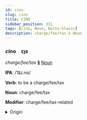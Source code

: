 ```yaml
---
id: cino
slug: cino
title: CİNO
sidebar_position: 331
tags: [cino, Noun, Balto-Slavic]
description: charge/fee/tax § Noun
---
```


### cino&emsp;<span kind="abugida">ꞇȷƨ</span>

*charge/fee/tax* **§** [Noun](../../tags/Noun)

**IPA**: /ˈt͡ɕɪ.nɑ/

**Verb**: to be a charge/fee/tax

**Noun**: charge/fee/tax

**Modifier**: charge/fee/tax-related

<details>
    <summary>Origin</summary>
    Russian цена́ cená [t͡sɨˈna]<br/>
    <em>Balto-Slavic Language Family</em>
</details>